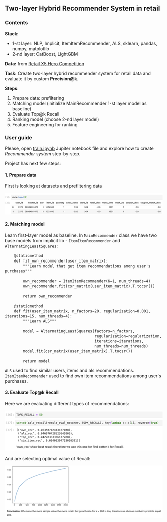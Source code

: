 ## Two-layer Hybrid Recommender System in retail

### Contents

**Stack:**

- 1-st layer: NLP, Implicit, ItemItemRecommender, ALS, sklearn, pandas, numpy, matplotlib
- 2-nd layer: CatBoost, LightGBM


**Data:** from [Retail X5 Hero Competition](https://retailhero.ai/c/recommender_system/overview)


**Task:** 
Create two-layer hybrid recommender system for retail data and evaluate it by custom **Precision@k**.


**Steps**:

1. Prepare data:  prefiltering
2. Matching model (initialize MainRecommender 1-st layer model as baseline)
3. Evaluate Top@k Recall
4. Ranking model (choose 2-nd layer model)
5. Feature engineering for ranking


### User guide

Please, open [train.ipynb](https://github.com/hildar/RecSys-Retail/blob/main/train.ipynb) Jupiter notebook file and explore how to create *Recommender system* step-by-step.

Project has next few steps:

#### 1. Prepare data

First is looking at datasets and prefiltering data

![data image](img/data.png)


#### 2. Matching model

Learn first-layer model as baseline. In `MainRecommender` class we have two base models from implicit lib - `ItemItemRecommender` and `AlternatingLeastSquares`:

```
    @staticmethod
    def fit_own_recommender(user_item_matrix):
        """Learn model that get item recommendations among user's purchases"""

        own_recommender = ItemItemRecommender(K=1, num_threads=4)
        own_recommender.fit(csr_matrix(user_item_matrix).T.tocsr())

        return own_recommender

    @staticmethod
    def fit(user_item_matrix, n_factors=20, regularization=0.001, iterations=15, num_threads=4):
        """Learn ALS"""

        model = AlternatingLeastSquares(factors=n_factors,
                                        regularization=regularization,
                                        iterations=iterations,
                                        num_threads=num_threads)
        model.fit(csr_matrix(user_item_matrix).T.tocsr())

        return model
```

`ALS` used to find similar users, items and als recommendations. `ItemItemRecommender` used to find own item recommendations among user's purchases.

#### 3. Evaluate Top@k Recall

Here we are evaluating different types of recommendations:

![types of recommendations](img/types_recs.png)

And are selecting optimal value of Recall:

![recall](img/recall.png)




